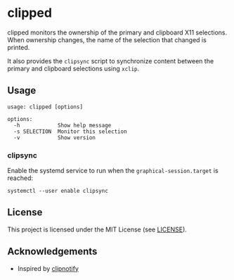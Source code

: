 # clipped

clipped monitors the ownership of the primary and clipboard X11 selections.
When ownership changes, the name of the selection that changed is printed.

It also provides the `clipsync` script to synchronize content between the
primary and clipboard selections using `xclip`.

## Usage

```
usage: clipped [options]

options:
  -h            Show help message
  -s SELECTION  Monitor this selection
  -v            Show version
```

### clipsync

Enable the systemd service to run when the `graphical-session.target` is
reached:
```
systemctl --user enable clipsync
```

## License

This project is licensed under the MIT License (see [LICENSE](LICENSE)).

## Acknowledgements

* Inspired by [clipnotify](https://github.com/cdown/clipnotify)

